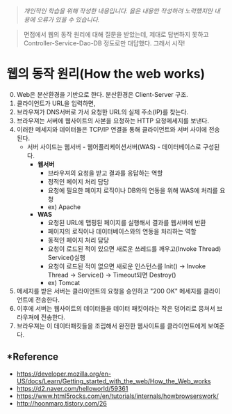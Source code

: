 > *개인적인 학습을 위해 작성한 내용입니다. 옳은 내용만 작성하려 노력했지만 내용에 오류가 있을 수 있습니다.*

> 면접에서 웹의 동작 원리에 대해 질문을 받았는데, 제대로 답변하지 못하고 Controller-Service-Dao-DB 정도로만 대답했다. 그래서 시작!
# 웹의 동작 원리(How the web works)
0. Web은 분산환경을 기반으로 한다. 분산환경은 Client-Server 구조.
1. 클라이언트가 URL을 입력하면,
2. 브라우져가 DNS서버로 가서 요청한 URL의 실제 주소(IP)를 찾는다.
3. 브라우져는 서버에 웹사이트의 사본을 요청하는 HTTP 요청메세지를 보낸다.
4. 이러한 메세지와 데이터들은 TCP/IP 연결을 통해 클라이언트와 서버 사이에 전송된다.
    - 서버 사이드는 웹서버 - 웹어플리케이션서버(WAS) - 데이터베이스로 구성된다.
      - **웹서버**
        - 브라우져의 요청을 받고 결과를 응답하는 역할
        - 정적인 페이지 처리 담당
        - 요청에 필요한 페이지 로직이나 DB와의 연동을 위해 WAS에 처리를 요청
        - ex) Apache
      - **WAS**
        - 요청된 URL에 맵핑된 페이지를 실행해서 결과를 웹서버에 반환
        - 페이지의 로직이나 데이터베이스와의 연동을 처리하는 역할
        - 동적인 페이지 처리 담당
        - 요청이 로드된 적이 있으면 새로운 쓰레드를 깨우고(Invoke Thread) Service()실행
        - 요청이 로드된 적이 없으면 새로운 인스턴스를 Init() -> Invoke Thread -> Service() -> Timeout되면 Destroy()
        - ex) Tomcat
5. 메세지를 받은 서버는 클라이언트의 요청을 승인하고 "200 OK" 메세지를 클라이언트에 전송한다.
6. 이후에 서버는 웹사이트의 데이터들을 데이터 패킷이라는 작은 덩어리로 뭉쳐서 브라우져에 전송한다.
7. 브라우져는 이 데이터패킷들을 조립해서 완전한 웹사이트를 클라이언트에게 보여준다.

## *Reference
- https://developer.mozilla.org/en-US/docs/Learn/Getting_started_with_the_web/How_the_Web_works
- https://d2.naver.com/helloworld/59361
- https://www.html5rocks.com/en/tutorials/internals/howbrowserswork/
- http://hoonmaro.tistory.com/26
